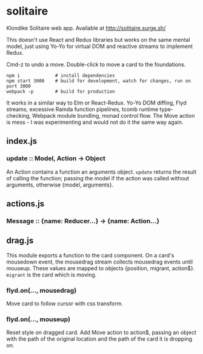# solitaire

Klondike Solitaire web app. Available at http://solitaire.surge.sh/

This doesn't use React and Redux libraries but works on the same mental model, just using Yo-Yo for virtual DOM and reactive streams to implement Redux.

Cmd-z to undo a move.
Double-click to move a card to the foundations.

```
npm i             # install dependencies 
npm start 3000    # build for development, watch for changes, run on port 3000
webpack -p        # build for production
```

It works in a similar way to Elm or React-Redux. Yo-Yo DOM diffing, Flyd streams, excessive Ramda function pipelines, tcomb runtime type-checking, Webpack module bundling, monad control flow. The Move action is mess - I was experimenting and would not do it the same way again.

## index.js

### update :: Model, Action -> Object
An Action contains a function an arguments object. `update` returns the result of calling the function; passing the model if the action was called without arguments, otherwise {model, arguments}.


## actions.js

### Message :: {name: Reducer...} -> {name: Action...}


## drag.js

This module exports a function to the card component. On a card's mousedown event, the mousedrag stream collects mousedrag events until mouseup. These values are mapped to objects {position, migrant, action$}. `migrant` is the card which is moving.

### flyd.on(..., mousedrag)
Move card to follow cursor with css transform.

### flyd.on(..., mouseup)
Reset style on dragged card. Add Move action to action$, passing an object with the path of the original location and the path of the card it is dropping on.
